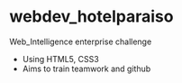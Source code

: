 # webdev_hotelparaiso
Web_Intelligence enterprise challenge

- Using HTML5, CSS3
- Aims to train teamwork and github
